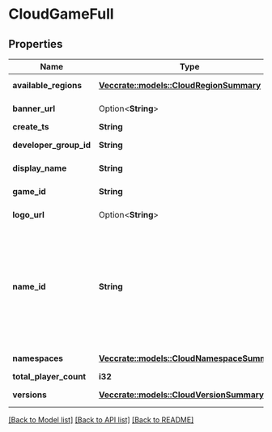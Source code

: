 # CloudGameFull

## Properties

Name | Type | Description | Notes
------------ | ------------- | ------------- | -------------
**available_regions** | [**Vec<crate::models::CloudRegionSummary>**](CloudRegionSummary.md) | A list of region summaries. | 
**banner_url** | Option<**String**> | The URL of this game's banner image. | [optional]
**create_ts** | **String** | RFC3339 timestamp. | 
**developer_group_id** | **String** | A universally unique identifier. | 
**display_name** | **String** | Represent a resource's readable display name. | 
**game_id** | **String** | A universally unique identifier. | 
**logo_url** | Option<**String**> | The URL of this game's logo image. | [optional]
**name_id** | **String** | A human readable short identifier used to references resources. Different than a `rivet.common#Uuid` because this is intended to be human readable. Different than `rivet.common#DisplayName` because this should not include special characters and be short. | 
**namespaces** | [**Vec<crate::models::CloudNamespaceSummary>**](CloudNamespaceSummary.md) | A list of namespace summaries. | 
**total_player_count** | **i32** | Unsigned 32 bit integer. | 
**versions** | [**Vec<crate::models::CloudVersionSummary>**](CloudVersionSummary.md) | A list of version summaries. | 

[[Back to Model list]](../README.md#documentation-for-models) [[Back to API list]](../README.md#documentation-for-api-endpoints) [[Back to README]](../README.md)


